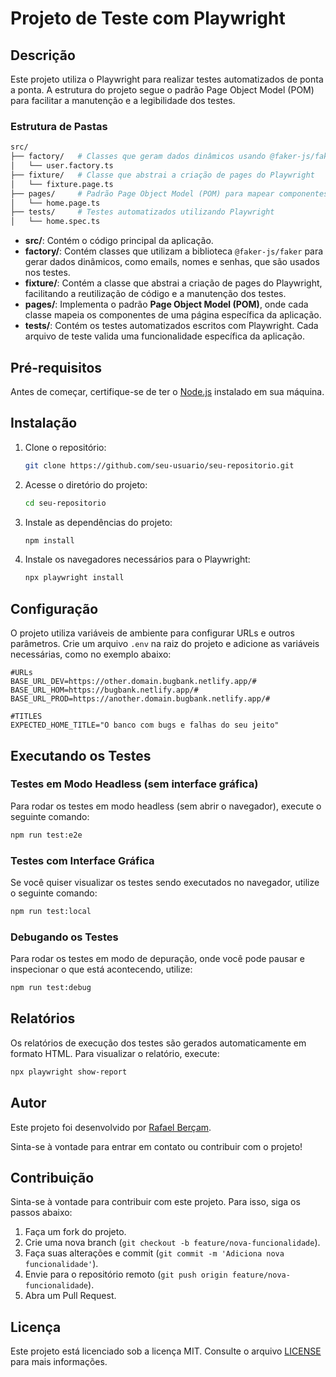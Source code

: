 # Projeto de Teste com Playwright

## Descrição
Este projeto utiliza o Playwright para realizar testes automatizados de ponta a ponta. A estrutura do projeto segue o padrão Page Object Model (POM) para facilitar a manutenção e a legibilidade dos testes.

### Estrutura de Pastas

```bash
src/
├── factory/   # Classes que geram dados dinâmicos usando @faker-js/faker
│   └── user.factory.ts
├── fixture/   # Classe que abstrai a criação de pages do Playwright
│   └── fixture.page.ts
├── pages/     # Padrão Page Object Model (POM) para mapear componentes das páginas
│   └── home.page.ts
├── tests/     # Testes automatizados utilizando Playwright
│   └── home.spec.ts
```


- **src/**: Contém o código principal da aplicação.
- **factory/**: Contém classes que utilizam a biblioteca `@faker-js/faker` para gerar dados dinâmicos, como emails, nomes e senhas, que são usados nos testes.
- **fixture/**: Contém a classe que abstrai a criação de pages do Playwright, facilitando a reutilização de código e a manutenção dos testes.
- **pages/**: Implementa o padrão **Page Object Model (POM)**, onde cada classe mapeia os componentes de uma página específica da aplicação.
- **tests/**: Contém os testes automatizados escritos com Playwright. Cada arquivo de teste valida uma funcionalidade específica da aplicação.

## Pré-requisitos
Antes de começar, certifique-se de ter o [Node.js](https://nodejs.org/) instalado em sua máquina.

## Instalação
1. Clone o repositório:
   ```bash
   git clone https://github.com/seu-usuario/seu-repositorio.git
   ```

2. Acesse o diretório do projeto:
   ```bash
   cd seu-repositorio
   ```

3. Instale as dependências do projeto:
   ```bash
   npm install
   ```

4. Instale os navegadores necessários para o Playwright:
   ```bash
   npx playwright install
   ```

## Configuração
O projeto utiliza variáveis de ambiente para configurar URLs e outros parâmetros. Crie um arquivo `.env` na raiz do projeto e adicione as variáveis necessárias, como no exemplo abaixo:

```env
#URLs
BASE_URL_DEV=https://other.domain.bugbank.netlify.app/#
BASE_URL_HOM=https://bugbank.netlify.app/#
BASE_URL_PROD=https://another.domain.bugbank.netlify.app/#

#TITLES
EXPECTED_HOME_TITLE="O banco com bugs e falhas do seu jeito"
```

## Executando os Testes

### Testes em Modo Headless (sem interface gráfica)
Para rodar os testes em modo headless (sem abrir o navegador), execute o seguinte comando:

```bash
npm run test:e2e
```

### Testes com Interface Gráfica
Se você quiser visualizar os testes sendo executados no navegador, utilize o seguinte comando:

```bash
npm run test:local
```

### Debugando os Testes
Para rodar os testes em modo de depuração, onde você pode pausar e inspecionar o que está acontecendo, utilize:

```bash
npm run test:debug
```

## Relatórios
Os relatórios de execução dos testes são gerados automaticamente em formato HTML. Para visualizar o relatório, execute:

```bash
npx playwright show-report
```
## Autor

Este projeto foi desenvolvido por [Rafael Berçam](https://github.com/rafaelbercam).

Sinta-se à vontade para entrar em contato ou contribuir com o projeto!

## Contribuição
Sinta-se à vontade para contribuir com este projeto. Para isso, siga os passos abaixo:

1. Faça um fork do projeto.
2. Crie uma nova branch (`git checkout -b feature/nova-funcionalidade`).
3. Faça suas alterações e commit (`git commit -m 'Adiciona nova funcionalidade'`).
4. Envie para o repositório remoto (`git push origin feature/nova-funcionalidade`).
5. Abra um Pull Request.

## Licença
Este projeto está licenciado sob a licença MIT. Consulte o arquivo [LICENSE](LICENSE) para mais informações.
